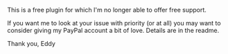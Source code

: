 This is a free plugin for which I'm no longer able to offer free support.

If you want me to look at your issue with priority (or at all) you may want to consider giving my PayPal account a bit of love. Details are in the readme.

Thank you,
Eddy
